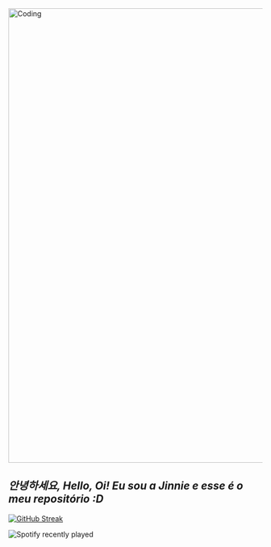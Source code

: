 <img align="Center" alt="Coding" width="900" src="https://i.pinimg.com/originals/7b/1b/b6/7b1bb67b642f2665a0709a26e57300e1.gif">

## ***안녕하세요, Hello, Oi! Eu sou a Jinnie e esse é o meu repositório :D*** 

[![GitHub Streak](http://github-readme-streak-stats.herokuapp.com?user=aflaviarv&theme=material-palenight&border_radius=7&locale=pt-br&date_format=%5BY.%5Dn.j)](https://git.io/streak-stats) 

![Spotify recently played](https://spotify-recently-played-readme.vercel.app/api?user=12144321314&unique=true)
